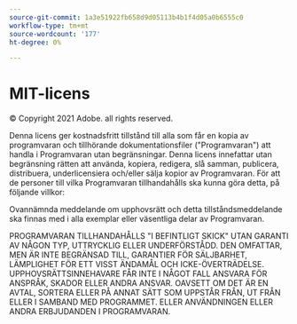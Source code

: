 ```yaml
---
source-git-commit: 1a3e51922fb658d9d05113b4b1f4d05a0b6555c0
workflow-type: tm+mt
source-wordcount: '177'
ht-degree: 0%

---
```

# MIT-licens

© Copyright 2021 Adobe. all rights reserved.

Denna licens ger kostnadsfritt tillstånd till alla som får en kopia av programvaran och tillhörande dokumentationsfiler (&quot;Programvaran&quot;) att handla i Programvaran utan begränsningar. Denna licens innefattar utan begränsning rätten att använda, kopiera, redigera, slå samman, publicera, distribuera, underlicensiera och/eller sälja kopior av Programvaran. För att de personer till vilka Programvaran tillhandahålls ska kunna göra detta, på följande villkor:

Ovannämnda meddelande om upphovsrätt och detta tillståndsmeddelande ska finnas med i alla exemplar eller väsentliga delar av Programvaran.

PROGRAMVARAN TILLHANDAHÅLLS &quot;I BEFINTLIGT SKICK&quot; UTAN GARANTI AV NÅGON TYP, UTTRYCKLIG ELLER UNDERFÖRSTÅDD. DEN OMFATTAR, MEN ÄR INTE BEGRÄNSAD TILL, GARANTIER FÖR SÄLJBARHET, LÄMPLIGHET FÖR ETT VISST ÄNDAMÅL OCH ICKE-ÖVERTRÄDELSE. UPPHOVSRÄTTSINNEHAVARE FÅR INTE I NÅGOT FALL ANSVARA FÖR ANSPRÅK, SKADOR ELLER ANDRA ANSVAR. OAVSETT OM DET ÄR EN AVTAL, SORTERA ELLER PÅ ANNAT SÄTT SOM UPPSTÅR FRÅN, UT FRÅN ELLER I SAMBAND MED PROGRAMMET. ELLER ANVÄNDNINGEN ELLER ANDRA ERBJUDANDEN I PROGRAMVARAN.

